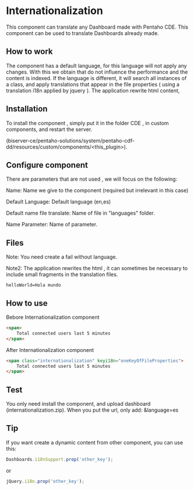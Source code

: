 # Internationalization

This component can translate any Dashboard made with Pentaho CDE. This component can be used to translate Dashboards already made.

## How to work

The component has a default language, for this language will not apply any changes. With this we obtain that do not influence the performance and the content is indexed. If the language is different, it will search all instances of a class, and apply translations that appear in the file properties ( using a translation i18n applied by jquery ).
The application rewrite html content,

## Installation

To install the component , simply put it in the folder CDE , in custom components, and restart the server.

(biserver-ce/pentaho-solutions/system/pentaho-cdf-dd/resources/custom/components/<this_plugin>).


## Configure component

There are parameters that are not used , we will focus on the following:

Name: Name we give to the component (required but irrelevant in this case)

Default Language: Default language (en,es)

Default name file translate: Name of file in "languages" folder.

Name Parameter: Name of parameter.

## Files
Note: You need create a fail without language.

Note2: The application rewrites the html , it can sometimes be necessary to include small fragments in the translation files.

```properties
helloWorld=Hola mundo
```

## How to use

Bebore Internationalization component
```html
<span>
	Total connected users last 5 minutes
</span>
```
After Internationalization component
```html
<span class="internationalization" keyi18n="oneKeyOfFileProperties">
	Total connected users last 5 minutes
</span>
```

## Test

You only need install the component, and upload dashboard (internationalization.zip).
When you put the url, only add: &language=es

## Tip

If you want create a dynamic content from other component, you can use this:

```javascript
Dashboards.i18nSupport.prop('other_key');
```

or

```javascript
jQuery.i18n.prop('other_key');
```
